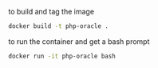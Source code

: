 to build and tag the image
```bash
docker build -t php-oracle .
```

to run the container and get a bash prompt
```bash
docker run -it php-oracle bash
```
